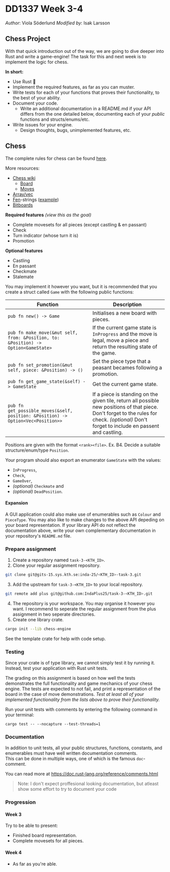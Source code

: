 # DD1337 Week 3-4

_Author_: Viola Söderlund 
_Modified by_: Isak Larsson

## Chess Project

With that quick introduction out of the way, we are going to dive deeper into Rust and write a game-engine! The task for this and next week is to implement the logic for chess.

**In short:**
* Use Rust 🦀
* Implement the required features, as far as you can muster.
* Write tests for each of your functions that proves their functionality, to the best of your ability.
* Document your code.
  * Write an additional documentation in a README.md if your API differs from the one detailed below, documenting each of your *public* functions and structs/enums/etc.
* Write issues for your engine.
  * Design thoughts, bugs, unimplemented features, etc.

## Chess

The complete rules for chess can be found [here](https://en.wikipedia.org/wiki/Chess#Rules).

More resources:
* [Chess wiki](https://www.chessprogramming.org/Getting_Started)
  * [Board](https://www.chessprogramming.org/Board_Representation)
  * [Moves](https://www.chessprogramming.org/Move_Generation)
* [Array/vec](https://medium.com/@bellerb/building-a-chess-engine-part1-9758da877be7)
* [Fen](https://www.chessprogramming.org/Forsyth-Edwards_Notation)-strings ([example](https://www.youtube.com/watch?v=fVxvY-d28FE))
* [Bitboards](https://www.chessprogramming.org/Bitboards)

**Required features** _(view this as the goal)_
* Complete movesets for all pieces (except castling & en passant)
* Check
* Turn indicator (whose turn it is)
* Promotion

**Optional features**
* Castling
* En passant
* Checkmate
* Stalemate

You may implement it however you want, but it is recommended that you create a struct called `Game` with the following public functions: 

| **Function**                                                                  | **Description**                                                                                                                                                                               |
| ----------------------------------------------------------------------------- | --------------------------------------------------------------------------------------------------------------------------------------------------------------------------------------------- |
| `pub fn new() -> Game`                                                        | Initialises a new board with pieces.                                                                                                                                                          |
| `pub fn make_move(&mut self, from: &Position, to: &Position) -> Option<GameState>`  | If the current game state is `InProgress` and the move is legal, move a piece and return the resulting state of the game.                                                                     |
| `pub fn set_promotion(&mut self, piece: &Position) -> ()`                        | Set the piece type that a peasant becames following a promotion.                                                                                                                              |
| `pub fn get_game_state(&self) -> GameState`                                   | Get the current game state.                                                                                                                                                                   |
| `pub fn get_possible_moves(&self, position: &Position) -> Option<Vec<Position>>` | If a piece is standing on the given tile, return all possible new positions of that piece. Don't forget to the rules for check. _(optional)_ Don't forget to include en passent and castling. |

Positions are given with the format `<rank><file>`. Ex. B4. Decide a suitable structure/enum/type `Position`.

Your program should also export an enumerator `GameState` with the values:
- `InProgress`, 
- `Check`,
- `GameOver`, 
- _(optional)_ `Checkmate` and
- _(optional)_ `DeadPosition`.

#### Expansion

A GUI application could also make use of enumerables such as `Colour` and `PieceType`. You may also like to make changes to the above API depeding on your board representation. If your library API do not reflect the documentation above, write your own complementary documentation in your repository's `README.md` file.

### Prepare assignment

1) Create a repository named `task-3-<KTH_ID>`.
2) Clone your regular assignment repository.
```sh
git clone git@gits-15.sys.kth.se:inda-25/<KTH_ID>-task-3.git
```
3) Add the upstream for `task-3-<KTH_ID>` to your local repository.
```sh
git remote add plus git@github.com:IndaPlus25/task-3-<KTH_ID>.git
```
4) The repository is your workspace. You may organise it however you want. I recommend to seperate the regular assignment from the plus assignment in two seperate directories. 
5) Create one library crate.
```sh
cargo init --lib chess-engine
```

See the template crate for help with code setup.

### Testing

Since your crate is of type library, we cannot simply test it by running it. Instead, test your application with Rust unit tests. 

The grading on this assignment is based on how well the tests demonstrates the full functionality and game mechanics of your chess engine. The tests are expected to not fail, and print a representation of the board in the case of move demonstrations. _Test at least all of your implemented functionality from the lists above to prove their functionality._

Run your unit tests with comments by entering the following command in your terminal:
```
cargo test -- --nocapture --test-threads=1
```

### Documentation

In addition to unit tests, all your public structures, functions, constants, and enumerables must have well written documentation comments.  
This can be done in multiple ways, one of which is the famous `doc`-comment.

You can read more at https://doc.rust-lang.org/reference/comments.html

> Note: I don't expect proffesional looking documentation, but atleast show some effort to try to document your code

### Progression

#### Week 3

Try to be able to present:
* Finished board representation.
* Complete movesets for all pieces.

#### Week 4

* As far as you're able. 

